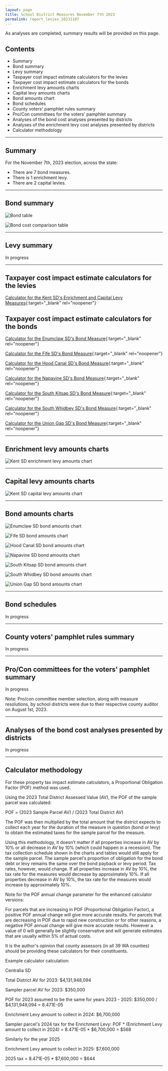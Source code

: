 ```yaml
---
layout: page
title: School District Measures November 7th 2023
permalink: report_levies_20231107
---
```


As analyses are completed, summary results will be provided on this page.

## Contents
- Summary
- Bond summary
- Levy summary
- Taxpayer cost impact estimate calculators for the levies
- Taxpayer cost impact estimate calculators for the bonds
- Enrichment levy amounts charts
- Capital levy amounts charts
- Bond amounts chart
- Bond schedules
- County voters' pamphlet rules summary
- Pro/Con committees for the voters' pamphlet summary
- Analyses of the bond cost analyses presented by districts
- Analyses of the enrichment levy cost analyses presented by districts
- Calculator methodology

___

## Summary
For the November 7th, 2023 election, across the state:
- There are 7 bond measures.
- There is 1 enrichment levy.
- There are 2 capital levies.


___

## Bond summary

![Bond table](pagesManual/LeviesReport/20231107/BondSummary.jpg "Bond table")

![Bond cost comparison table](pagesManual/LeviesReport/20231107/BondCostComparison.jpg "Bond comparison table")

___

## Levy summary

In progress

___

## Taxpayer cost impact estimate calculators for the levies

[Calculator for the Kent SD's Enrichment and Capital Levy Measures](calculator_kent_20231107_enhanced){:target="_blank" rel="noopener"}

## Taxpayer cost impact estimate calculators for the bonds

[Calculator for the Enumclaw SD's Bond Measure](calculator_enumclaw_20231107_enhanced){:target="_blank" rel="noopener"}

[Calculator for the Fife SD's Bond Measure](calculator_fife_20231107_enhanced){:target="_blank" rel="noopener"}

[Calculator for the Hood Canal SD's Bond Measure](calculator_hood_canal_20231107_enhanced){:target="_blank" rel="noopener"}

[Calculator for the Napavine SD's Bond Measure](calculator_napavine_20231107_enhanced){:target="_blank" rel="noopener"}

[Calculator for the South Kitsap SD's Bond Measure](calculator_south_kitsap_20231107_enhanced){:target="_blank" rel="noopener"}

[Calculator for the South Whidbey SD's Bond Measure](calculator_south_whidbey_20231107_enhanced){:target="_blank" rel="noopener"}

[Calculator for the Union Gap SD's Bond Measure](calculator_union_gap_20231107_enhanced){:target="_blank" rel="noopener"}


___

## Enrichment levy amounts charts

![Kent SD enrichment levy amounts chart](pagesManual/LeviesReport/20231107/KentEnrichment.png "Kent SD enrichment levy amounts chart")

___


## Capital levy amounts charts

![Kent SD capital levy amounts chart](pagesManual/LeviesReport/20231107/KentCapital.png "Kent SD capital levy amounts chart")

___

## Bond amounts charts

![Enumclaw SD bond amounts chart](pagesManual/LeviesReport/20231107/Enumclaw.png "Enumclaw SD bond amounts chart")

![Fife SD bond amounts chart](pagesManual/LeviesReport/20231107/Fife.png "Fife SD bond amounts chart")

![Hood Canal SD bond amounts chart](pagesManual/LeviesReport/20231107/HoodCanal.png "Hood Canal SD bond amounts chart")

![Napavine SD bond amounts chart](pagesManual/LeviesReport/20231107/Napavine.png "Napavine SD bond amounts chart")

![South Kitsap SD bond amounts chart](pagesManual/LeviesReport/20231107/SouthKitsap.png "South Kitsap SD bond amounts chart")

![South Whidbey SD bond amounts chart](pagesManual/LeviesReport/20231107/SouthWhidbey.png "South Whidbey SD bond amounts chart")

![Union Gap SD bond amounts chart](pagesManual/LeviesReport/20231107/UnionGap.png "Union Gap SD bond amounts chart")


___

## Bond schedules

In progress

___

## County voters' pamphlet rules summary

In progress

___

## Pro/Con committees for the voters' pamphlet summary

In progress

Note: Pro/con committee member selection, along with measure resolutions, by school districts were due to their respective county auditor on August 1st, 2023.

___


## Analyses of the bond cost analyses presented by districts

In progress

___

## Calculator methodology

For these property tax impact estimate calculators, a Proportional Obligation Factor (POF) method was used.

Using the 2023 Total District Assessed Value (AV), the POF of the sample parcel was calculated:

POF = (2023 Sample Parcel AV) / (2023 Total District AV)

The POF was then multiplied by the total amount that the district expects to collect each year for the duration of the measure in question (bond or levy) 
to obtain the estimated taxes for the sample parcel for the measure.

Using this methodology, it doesn’t matter if all properties increase in AV by 10% or all decrease in AV by 10% (which could happen in a recession). 
The tax collection schedule shown in the charts and tables would still apply for the sample parcel. The sample parcel's proportion of obligation for the bond debt 
or levy remains the same over the bond payback or levy period. Tax rates, however, would change. If all properties increase in AV by 10%, the tax rate for the measures would 
decrease by approximately 10%. If all properties decrease in AV by 10%, the tax rate for the measures would increase by approximately 10%.

Note for the POF annual change parameter for the enhanced calculator versions:

For parcels that are increasing in POF (Proportional Obligation Factor), a positive POF annual change will give more accurate results. 
For parcels that are decreasing in POF due to rapid new construction or for other reasons, a negative POF annual change will give more accurate results. 
However a value of 0 will generally be slightly conservative and will generate estimates that are usually within 5% of actual costs. 

It is the author's opinion that county assessors (in all 39 WA counties) should be providing these calculators for their constituents. 

Example calculator calculation:

Centralia SD

Total District AV for 2023: $4,131,948,094

Sampler parcel AV for 2023: $350,000

POF for 2023 assumed to be the same for years 2023 - 2025: $350,000 / $4,131,948,094 = 8.471E-05

Enrichment Levy amount to collect in 2024: $6,700,000

Sampler parcel's 2024 tax for the Enrichment Levy: POF * (Enrichment Levy amount to collect in 2024) = 8.471E-05 * $6,700,000 = $568

Similarly for the year 2025

Enrichment Levy amount to collect in 2025: $7,600,000

2025 tax = 8.471E-05 * $7,600,000 = $644



___

